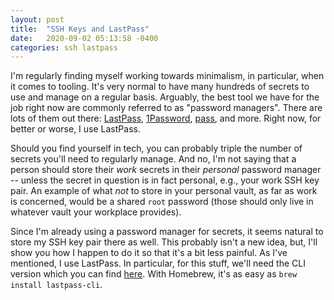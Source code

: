 ```yaml
---
layout: post
title:  "SSH Keys and LastPass"
date:   2020-09-02 05:13:58 -0400
categories: ssh lastpass
---
```


I'm regularly finding myself working towards minimalism, in particular, when it comes to tooling.
It's very normal to have many hundreds of secrets to use and manage on a regular basis.
Arguably, the best tool we have for the job right now are commonly referred to as "password managers".
There are lots of them out there: [LastPass](https://mamercad.github.io), [1Password](https://1password.com), [pass](https://www.passwordstore.org), and more.
Right now, for better or worse, I use LastPass.

Should you find yourself in tech, you can probably triple the number of secrets you'll need to regularly manage.
And no, I'm not saying that a person should store their _work_ secrets in their _personal_ password manager -- unless the secret in question is in fact personal, e.g., your work SSH key pair.
An example of what *not* to store in your personal vault, as far as work is concerned, would be a shared `root` password (those should only live in whatever vault your workplace provides).

Since I'm already using a password manager for secrets, it seems natural to store my SSH key pair there as well.
This probably isn't a new idea, but, I'll show you how I happen to do it so that it's a bit less painful.
As I've mentioned, I use LastPass.
In particular, for this stuff, we'll need the CLI version which you can find [here](https://github.com/lastpass/lastpass-cli).
With Homebrew, it's as easy as `brew install lastpass-cli`.
